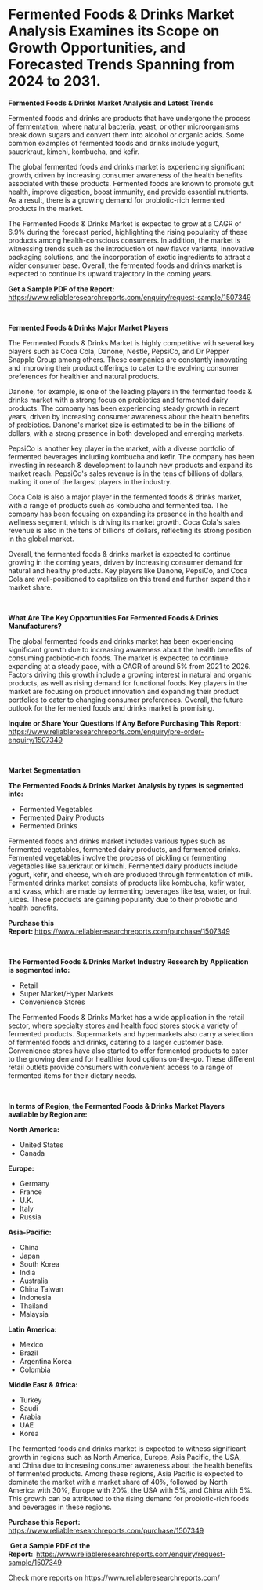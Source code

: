 <p><h1>Fermented Foods & Drinks Market Analysis Examines its Scope on Growth Opportunities, and Forecasted Trends Spanning from 2024 to 2031.</h1></p><p><strong>Fermented Foods & Drinks Market Analysis and Latest Trends</strong></p>
<p><p>Fermented foods and drinks are products that have undergone the process of fermentation, where natural bacteria, yeast, or other microorganisms break down sugars and convert them into alcohol or organic acids. Some common examples of fermented foods and drinks include yogurt, sauerkraut, kimchi, kombucha, and kefir.</p><p>The global fermented foods and drinks market is experiencing significant growth, driven by increasing consumer awareness of the health benefits associated with these products. Fermented foods are known to promote gut health, improve digestion, boost immunity, and provide essential nutrients. As a result, there is a growing demand for probiotic-rich fermented products in the market.</p><p>The Fermented Foods & Drinks Market is expected to grow at a CAGR of 6.9% during the forecast period, highlighting the rising popularity of these products among health-conscious consumers. In addition, the market is witnessing trends such as the introduction of new flavor variants, innovative packaging solutions, and the incorporation of exotic ingredients to attract a wider consumer base. Overall, the fermented foods and drinks market is expected to continue its upward trajectory in the coming years.</p></p>
<p><strong>Get a Sample PDF of the Report:&nbsp;</strong> <a href="https://www.reliableresearchreports.com/enquiry/request-sample/1507349">https://www.reliableresearchreports.com/enquiry/request-sample/1507349</a></p>
<p>&nbsp;</p>
<p><strong>Fermented Foods & Drinks Major Market Players</strong></p>
<p><p>The Fermented Foods & Drinks Market is highly competitive with several key players such as Coca Cola, Danone, Nestle, PepsiCo, and Dr Pepper Snapple Group among others. These companies are constantly innovating and improving their product offerings to cater to the evolving consumer preferences for healthier and natural products.</p><p>Danone, for example, is one of the leading players in the fermented foods & drinks market with a strong focus on probiotics and fermented dairy products. The company has been experiencing steady growth in recent years, driven by increasing consumer awareness about the health benefits of probiotics. Danone's market size is estimated to be in the billions of dollars, with a strong presence in both developed and emerging markets.</p><p>PepsiCo is another key player in the market, with a diverse portfolio of fermented beverages including kombucha and kefir. The company has been investing in research & development to launch new products and expand its market reach. PepsiCo's sales revenue is in the tens of billions of dollars, making it one of the largest players in the industry.</p><p>Coca Cola is also a major player in the fermented foods & drinks market, with a range of products such as kombucha and fermented tea. The company has been focusing on expanding its presence in the health and wellness segment, which is driving its market growth. Coca Cola's sales revenue is also in the tens of billions of dollars, reflecting its strong position in the global market.</p><p>Overall, the fermented foods & drinks market is expected to continue growing in the coming years, driven by increasing consumer demand for natural and healthy products. Key players like Danone, PepsiCo, and Coca Cola are well-positioned to capitalize on this trend and further expand their market share.</p></p>
<p>&nbsp;</p>
<p><strong>What Are The Key Opportunities For Fermented Foods & Drinks Manufacturers?</strong></p>
<p><p>The global fermented foods and drinks market has been experiencing significant growth due to increasing awareness about the health benefits of consuming probiotic-rich foods. The market is expected to continue expanding at a steady pace, with a CAGR of around 5% from 2021 to 2026. Factors driving this growth include a growing interest in natural and organic products, as well as rising demand for functional foods. Key players in the market are focusing on product innovation and expanding their product portfolios to cater to changing consumer preferences. Overall, the future outlook for the fermented foods and drinks market is promising.</p></p>
<p><strong>Inquire or Share Your Questions If Any Before Purchasing This Report:</strong> <a href="https://www.reliableresearchreports.com/enquiry/pre-order-enquiry/1507349">https://www.reliableresearchreports.com/enquiry/pre-order-enquiry/1507349</a></p>
<p>&nbsp;</p>
<p><strong>Market Segmentation</strong></p>
<p><strong>The Fermented Foods & Drinks Market Analysis by types is segmented into:</strong></p>
<p><ul><li>Fermented Vegetables</li><li>Fermented Dairy Products</li><li>Fermented Drinks</li></ul></p>
<p><p>Fermented foods and drinks market includes various types such as fermented vegetables, fermented dairy products, and fermented drinks. Fermented vegetables involve the process of pickling or fermenting vegetables like sauerkraut or kimchi. Fermented dairy products include yogurt, kefir, and cheese, which are produced through fermentation of milk. Fermented drinks market consists of products like kombucha, kefir water, and kvass, which are made by fermenting beverages like tea, water, or fruit juices. These products are gaining popularity due to their probiotic and health benefits.</p></p>
<p><strong>Purchase this Report:&nbsp;</strong><a href="https://www.reliableresearchreports.com/purchase/1507349">https://www.reliableresearchreports.com/purchase/1507349</a></p>
<p>&nbsp;</p>
<p><strong>The Fermented Foods & Drinks Market Industry Research by Application is segmented into:</strong></p>
<p><ul><li>Retail</li><li>Super Market/Hyper Markets</li><li>Convenience Stores</li></ul></p>
<p><p>The Fermented Foods & Drinks Market has a wide application in the retail sector, where specialty stores and health food stores stock a variety of fermented products. Supermarkets and hypermarkets also carry a selection of fermented foods and drinks, catering to a larger customer base. Convenience stores have also started to offer fermented products to cater to the growing demand for healthier food options on-the-go. These different retail outlets provide consumers with convenient access to a range of fermented items for their dietary needs.</p></p>
<p>&nbsp;</p>
<p><strong>In terms of Region, the Fermented Foods & Drinks Market Players available by Region are:</strong></p>
<p>
    <p> <strong> North America: </strong>
        <ul>
            <li>United States</li>
            <li>Canada</li>
        </ul>
        </p> 
    <p> <strong> Europe: </strong>
        <ul>
            <li>Germany</li>
            <li>France</li>
            <li>U.K.</li>
            <li>Italy</li>
            <li>Russia</li>
        </ul>
        </p> 
    <p> <strong> Asia-Pacific: </strong>
        <ul>
            <li>China</li>
            <li>Japan</li>
            <li>South Korea</li>
            <li>India</li>
            <li>Australia</li>
            <li>China Taiwan</li>
            <li>Indonesia</li>
            <li>Thailand</li>
            <li>Malaysia</li>
        </ul>
        </p> 
    <p> <strong> Latin America: </strong>
        <ul>
            <li>Mexico</li>
            <li>Brazil</li>
            <li>Argentina Korea</li>
            <li>Colombia</li>
        </ul>
        </p> 
    <p> <strong> Middle East & Africa: </strong>
        <ul>
            <li>Turkey</li>
            <li>Saudi</li>
            <li>Arabia</li>
            <li>UAE</li>
            <li>Korea</li>
        </ul>
    </p>
    </p>
<p><p>The fermented foods and drinks market is expected to witness significant growth in regions such as North America, Europe, Asia Pacific, the USA, and China due to increasing consumer awareness about the health benefits of fermented products. Among these regions, Asia Pacific is expected to dominate the market with a market share of 40%, followed by North America with 30%, Europe with 20%, the USA with 5%, and China with 5%. This growth can be attributed to the rising demand for probiotic-rich foods and beverages in these regions.</p></p>
<p><strong>Purchase this Report: </strong><a href="https://www.reliableresearchreports.com/purchase/1507349">https://www.reliableresearchreports.com/purchase/1507349</a></p>
<p>&nbsp;<strong>Get a Sample PDF of the Report:&nbsp;&nbsp;</strong><a href="https://www.reliableresearchreports.com/enquiry/request-sample/1507349">https://www.reliableresearchreports.com/enquiry/request-sample/1507349</a></p>
<p><strong></strong></p>
<p>Check more reports on https://www.reliableresearchreports.com/</p>